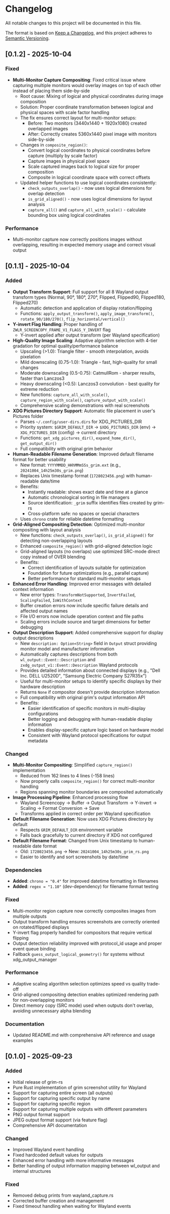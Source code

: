 # Changelog

All notable changes to this project will be documented in this file.

The format is based on [Keep a Changelog](https://keepachangelog.com/en/1.0.0/),
and this project adheres to [Semantic Versioning](https://semver.org/spec/v2.0.0.html).

## [0.1.2] - 2025-10-04

### Fixed
- **Multi-Monitor Capture Compositing**: Fixed critical issue where capturing multiple monitors would overlay images on top of each other instead of placing them side-by-side
  - Root cause: Mixing of logical and physical coordinates during image composition
  - Solution: Proper coordinate transformation between logical and physical spaces with scale factor handling
  - The fix ensures correct layout for multi-monitor setups:
    - Before: Two monitors (3440x1440 + 1920x1080) created overlapped images
    - After: Correctly creates 5360x1440 pixel image with monitors side-by-side
  - Changes in `composite_region()`:
    - Convert logical coordinates to physical coordinates before capture (multiply by scale factor)
    - Capture images in physical pixel space
    - Scale captured images back to logical size for proper composition
    - Composite in logical coordinate space with correct offsets
  - Updated helper functions to use logical coordinates consistently:
    - `check_outputs_overlap()` - now uses logical dimensions for overlap detection
    - `is_grid_aligned()` - now uses logical dimensions for layout analysis
    - `capture_all()` and `capture_all_with_scale()` - calculate bounding box using logical coordinates

### Performance
- Multi-monitor capture now correctly positions images without overlapping, resulting in expected memory usage and correct visual output

## [0.1.1] - 2025-10-04

### Added
- **Output Transform Support**: Full support for all 8 Wayland output transform types (Normal, 90°, 180°, 270°, Flipped, Flipped90, Flipped180, Flipped270)
  - Automatic detection and application of display rotation/flipping
  - Functions: `apply_output_transform()`, `apply_image_transform()`, `rotate_90/180/270()`, `flip_horizontal/vertical()`
- **Y-invert Flag Handling**: Proper handling of `ZWLR_SCREENCOPY_FRAME_V1_FLAGS_Y_INVERT` flag
  - Y-invert applied after output transform (per Wayland specification)
- **High-Quality Image Scaling**: Adaptive algorithm selection with 4-tier gradation for optimal quality/performance balance
  - Upscaling (>1.0): Triangle filter - smooth interpolation, avoids pixelation
  - Mild downscaling (0.75-1.0): Triangle - fast, high-quality for small changes
  - Moderate downscaling (0.5-0.75): CatmullRom - sharper results, faster than Lanczos3
  - Heavy downscaling (<0.5): Lanczos3 convolution - best quality for extreme reduction
  - New functions: `capture_all_with_scale()`, `capture_region_with_scale()`, `capture_output_with_scale()`
  - Comprehensive scaling demonstrations with real screenshots
- **XDG Pictures Directory Support**: Automatic file placement in user's Pictures folder
  - Parses `~/.config/user-dirs.dirs` for XDG_PICTURES_DIR
  - Priority system: `$GRIM_DEFAULT_DIR` → `$XDG_PICTURES_DIR` (env) → `XDG_PICTURES_DIR` (config) → current directory
  - Functions: `get_xdg_pictures_dir()`, `expand_home_dir()`, `get_output_dir()`
  - Full compatibility with original grim behavior
- **Human-Readable Filename Generation**: Improved default filename format for better usability
  - New format: `YYYYMMDD_HHhMMmSSs_grim.ext` (e.g., `20241004_14h25m30s_grim.png`)
  - Replaces Unix timestamp format (`1728023456.png`) with human-readable date/time
  - Benefits:
    - Instantly readable: shows exact date and time at a glance
    - Automatic chronological sorting in file managers
    - Source identification: `_grim` suffix identifies files created by grim-rs
    - Cross-platform safe: no spaces or special characters
  - Uses `chrono` crate for reliable datetime formatting
- **Grid-Aligned Compositing Detection**: Optimized multi-monitor compositing with layout analysis
  - New functions: `check_outputs_overlap()`, `is_grid_aligned()` for detecting non-overlapping layouts
  - Enhanced `composite_region()` with grid-aligned detection logic
  - Grid-aligned layouts (no overlaps) use optimized SRC-mode direct copy instead of OVER blending
  - Benefits:
    - Correct identification of layouts suitable for optimization
    - Foundation for future optimizations (e.g., parallel capture)
    - Better performance for standard multi-monitor setups
- **Enhanced Error Handling**: Improved error messages with detailed context information
  - New error types: `TransformNotSupported`, `InvertFailed`, `ScalingFailed`, `IoWithContext`
  - Buffer creation errors now include specific failure details and affected output names
  - File I/O errors now include operation context and file paths
  - Scaling errors include source and target dimensions for better debugging
- **Output Description Support**: Added comprehensive support for display output descriptions
  - New `description: Option<String>` field in `Output` struct providing monitor model and manufacturer information
  - Automatically captures descriptions from both `wl_output::Event::Description` and `zxdg_output_v1::Event::Description` Wayland protocols
  - Provides detailed information about connected displays (e.g., "Dell Inc. DELL U2520D", "Samsung Electric Company S27R35x")
  - Useful for multi-monitor setups to identify specific displays by their hardware description
  - Returns `None` if compositor doesn't provide description information
  - Full compatibility with original grim's output information API
  - Benefits:
    - Easier identification of specific monitors in multi-display configurations
    - Better logging and debugging with human-readable display information
    - Enables display-specific capture logic based on hardware model
    - Consistent with Wayland protocol specifications for output metadata

### Changed
- **Multi-Monitor Compositing**: Simplified `capture_region()` implementation
  - Reduced from 162 lines to 4 lines (-158 lines)
  - Now properly calls `composite_region()` for correct multi-monitor handling
  - Regions spanning monitor boundaries are composited automatically
- **Image Processing Pipeline**: Enhanced processing flow
  - Wayland Screencopy → Buffer → Output Transform → Y-invert → Scaling → Format Conversion → Save
  - Transforms applied in correct order per Wayland specification
- **Default Filename Generation**: Now uses XDG Pictures directory by default
  - Respects `GRIM_DEFAULT_DIR` environment variable
  - Falls back gracefully to current directory if XDG not configured
- **Default Filename Format**: Changed from Unix timestamp to human-readable date format
  - Old: `1728023456.png` → New: `20241004_14h25m30s_grim_rs.png`
  - Easier to identify and sort screenshots by date/time

### Dependencies
- **Added**: `chrono = "0.4"` for improved datetime formatting in filenames
- **Added**: `regex = "1.10"` (dev-dependency) for filename format testing

### Fixed
- Multi-monitor region capture now correctly composites images from multiple outputs
- Output transform handling ensures screenshots are correctly oriented on rotated/flipped displays
- Y-invert flag properly handled for compositors that require vertical flipping
- Output detection reliability improved with protocol_id usage and proper event queue binding
- Fallback `guess_output_logical_geometry()` for systems without xdg_output_manager

### Performance
- Adaptive scaling algorithm selection optimizes speed vs quality trade-off
- Grid-aligned compositing detection enables optimized rendering path for non-overlapping monitors
- Direct memory copy (SRC mode) used when outputs don't overlap, avoiding unnecessary alpha blending

### Documentation
- Updated README.md with comprehensive API reference and usage examples

## [0.1.0] - 2025-09-23

### Added
- Initial release of grim-rs
- Pure Rust implementation of grim screenshot utility for Wayland
- Support for capturing entire screen (all outputs)
- Support for capturing specific output by name
- Support for capturing specific region
- Support for capturing multiple outputs with different parameters
- PNG output format support
- JPEG output format support (via feature flag)
- Comprehensive API documentation

### Changed
- Improved Wayland event handling
- Fixed hardcoded default values for outputs
- Enhanced error handling with more informative messages
- Better handling of output information mapping between wl_output and internal structures

### Fixed
- Removed debug prints from wayland_capture.rs
- Corrected buffer creation and management
- Fixed timeout handling when waiting for Wayland events